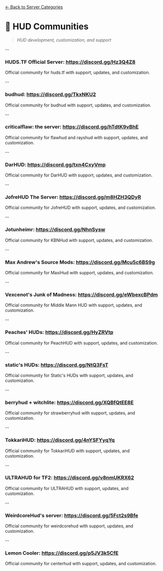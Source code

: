 [← Back to Server Categories](https://github.com/7eventy7/Team-Fortress-Discord-Directory)

# 📐 HUD Communities
> *HUD development, customization, and support*

--

### **HUDS.TF Official Server:** https://discord.gg/Hz3Q4Z8
Official community for huds.tf with support, updates, and customization.

--

### **budhud:** https://discord.gg/TkxNKU2
Official community for budhud with support, updates, and customization.

--

### **criticalflaw: the server:** https://discord.gg/hTdtK9vBhE
Official community for flawhud and rayshud with support, updates, and customization.

--

### **DarHUD:** https://discord.gg/txn4CxyVmp
Official community for DarHUD with support, updates, and customization.

--

### **JofreHUD The Server:** https://discord.gg/m8HZH3QDyR
Official community for JofreHUD with support, updates, and customization.

--

### **Jotunheimr:** https://discord.gg/NhnSysw
Official community for KBNHud with support, updates, and customization.

--

### **Max Andrew's Source Mods:** https://discord.gg/Mcu5c6BS9g
Official community for MaxiHud with support, updates, and customization.

--

### **Vexcenot's Junk of Madness:** https://discord.gg/eWbexcBPdm
Official community for Middle Mann HUD with support, updates, and customization.

--

### **Peaches' HUDs:** https://discord.gg/HyZRVtp
Official community for PeachHUD with support, updates, and customization.

--

### **static's HUDs:** https://discord.gg/NtQ3FsT
Official community for Static's HUDs with support, updates, and customization.

--

### **berryhud + witchlite:** https://discord.gg/XQBfQtEE8E
Official community for strawberryhud with support, updates, and customization.

--

### **TokkariHUD:** https://discord.gg/4nYSFYyqYq
Official community for TokkariHUD with support, updates, and customization.

--

### **ULTRAHUD for TF2:** https://discord.gg/v8nmUKRX62
Official community for ULTRAHUD with support, updates, and customization.

--

### **WeirdcoreHud's server:** https://discord.gg/5Fct2s9Bfe
Official community for weirdcorehud with support, updates, and customization.

--

### **Lemon Cooler:** https://discord.gg/p5JV3k5CfE
Official community for centerhud with support, updates, and customization.